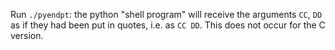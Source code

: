 Run `./pyendpt`: the python "shell program" will receive the arguments `CC`, `DD` as if they had been put in quotes, i.e. as `CC DD`.
This does not occur for the C version.

